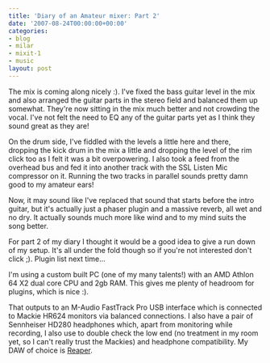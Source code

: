 ```yaml
---
title: 'Diary of an Amateur mixer: Part 2'
date: '2007-08-24T00:00:00+00:00'
categories:
- blog
- milar
- mixit-1
- music
layout: post
---
```


The mix is coming along nicely :). I've fixed the bass guitar level in the mix and also arranged the guitar parts in the stereo field and balanced them up somewhat. They're now sitting in the mix much better and not crowding the vocal. I've not felt the need to EQ any of the guitar parts yet as I think they sound great as they are!

On the drum side, I've fiddled with the levels a little here and there, dropping the kick drum in the mix a little and dropping the level of the rim click too as I felt it was a bit overpowering. I also took a feed from the overhead bus and fed it into another track with the SSL Listen Mic compressor on it. Running the two tracks in parallel sounds pretty damn good to my amateur ears!

Now, it may sound like I've replaced that sound that starts before the intro guitar, but it's actually just a phaser plugin and a massive reverb, all wet and no dry. It actually sounds much more like wind and to my mind suits the song better.

<object type="application/x-shockwave-flash" width="420" height="15"
data="http://www.pixelhum.com/xspf_player_slim.swf?song_url=http://www.pixelhum.com/downloads/music/milar/SLB_2007-08-23.mp3&song_title=Simple Little Bird, Mix 2">
<param name="movie" 
value="http://www.pixelhum.com/xspf_player_slim.swf?song_url=http://www.pixelhum.com/downloads/music/milar/SLB_2007-08-23.mp3&song_title=Simple Little Bird, Mix 2" />
</object>

For part 2 of my diary I thought it would be a good idea to give a run down of my setup. It's all under the fold though so if you're not interested don't click ;). Plugin list next time...

<!--more-->

I'm using a custom built PC (one of my many talents!) with an AMD Athlon 64 X2 dual core CPU and 2gb RAM. This gives me plenty of headroom for plugins, which is nice :).

That outputs to an M-Audio FastTrack Pro USB interface which is connected to Mackie HR624 monitors via balanced connections. I also have a pair of Sennheiser HD280 headphones which, apart from monitoring while recording, I also use to double check the low end (no treatment in my room yet, so I can't really trust the Mackies) and headphone compatibility. My DAW of choice is [Reaper](http://www.reaperaudio.com/).





